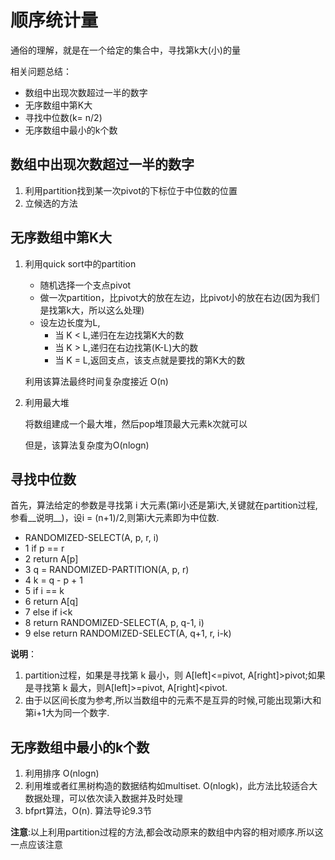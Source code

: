 # 顺序统计量

通俗的理解，就是在一个给定的集合中，寻找第k大(小)的量

相关问题总结：

* 数组中出现次数超过一半的数字
* 无序数组中第K大
* 寻找中位数(k= n/2)
* 无序数组中最小的k个数


## 数组中出现次数超过一半的数字

1. 利用partition找到某一次pivot的下标位于中位数的位置
2. 立候选的方法

## 无序数组中第K大

1. 利用quick sort中的partition

	* 随机选择一个支点pivot
	* 做一次partition，比pivot大的放在左边，比pivot小的放在右边(因为我们是找第k大，所以这么处理)
	* 设左边长度为L,
	   *  当 K < L,递归在左边找第K大的数
	   *  当 K > L,递归在右边找第(K-L)大的数
	   *  当 K = L,返回支点，该支点就是要找的第K大的数


	利用该算法最终时间复杂度接近 O(n)

2. 利用最大堆

	将数组建成一个最大堆，然后pop堆顶最大元素k次就可以

	但是，该算法复杂度为O(nlogn)


## 寻找中位数

首先，算法给定的参数是寻找第 i 大元素(第i小还是第i大,关键就在partition过程,参看__说明__)，设i = (n+1)/2,则第i大元素即为中位数.

* RANDOMIZED-SELECT(A, p, r, i)
* 1 if p == r
* 2    return A[p]
* 3 q = RANDOMIZED-PARTITION(A, p, r)
* 4 k = q - p + 1
* 5 if i == k
* 6     return A[q]
* 7 else if i<k
* 8     return RANDOMIZED-SELECT(A, p, q-1, i)
* 9 else return RANDOMIZED-SELECT(A, q+1, r, i-k)


**说明**： 

1. partition过程，如果是寻找第 k 最小，则 A[left]<=pivot, A[right]>pivot;如果是寻找第 k 最大，则A[left]>=pivot, A[right]<pivot.
2. 由于以区间长度为参考,所以当数组中的元素不是互异的时候,可能出现第i大和第i+1大为同一个数字.

## 无序数组中最小的k个数

1. 利用排序 O(nlogn)
2. 利用堆或者红黑树构造的数据结构如multiset. O(nlogk)，此方法比较适合大数据处理，可以依次读入数据并及时处理
3. bfprt算法，O(n). 算法导论9.3节

**注意**:以上利用partition过程的方法,都会改动原来的数组中内容的相对顺序.所以这一点应该注意





